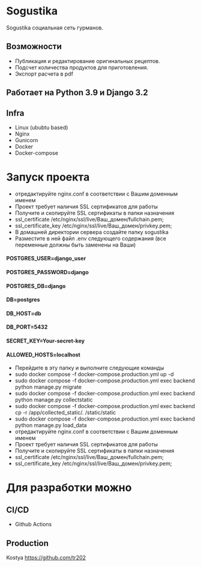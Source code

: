 # Sogustika

Sogustika социальная сеть гурманов.

## Возможности
- Публикация и редактирование оригинальных рецептов.
- Подсчет количества продуктов для приготовления.
- Экспорт расчета в pdf

## Работает на Python 3.9 и Django 3.2

## Infra
- Linux (ububtu based)   
- Nginx
- Gunicorn
- Docker
- Docker-compose

# Запуск проекта
- отредактируйте nginx.conf в соответствии с Вашим доменным именем
- Проект требует наличия SSL сертификатов для работы
- Получите и скопируйте SSL сертификаты в папки назначения
- ssl_certificate /etc/nginx/ssl/live/Ваш_домен/fullchain.pem;
- ssl_certificate_key /etc/nginx/ssl/live/Ваш_домен/privkey.pem;
- В домашней директории сервера создайте папку sogustika
- Разместите в ней файл .env следующего содержания (все переменные должны быть заменены на Ваши)
#### POSTGRES_USER=django_user
#### POSTGRES_PASSWORD=django
#### POSTGRES_DB=django
#### DB=postgres
#### DB_HOST=db
#### DB_PORT=5432
#### SECRET_KEY=Your-secret-key
#### ALLOWED_HOSTS=localhost
- Перейдите в эту папку и выполните следующие команды 
- sudo docker compose -f docker-compose.production.yml up -d
- sudo docker compose -f docker-compose.production.yml exec backend python manage.py migrate
- sudo docker compose -f docker-compose.production.yml exec backend python manage.py collectstatic
- sudo docker compose -f docker-compose.production.yml exec backend cp -r /app/collected_static/. /static/static
- sudo docker compose -f docker-compose.production.yml exec backend python manage.py load_data
- отредактируйте nginx.conf в соответствии с Вашим доменным именем
- Проект требует наличия SSL сертификатов для работы
- Получите и скопируйте SSL сертификаты в папки назначения
- ssl_certificate /etc/nginx/ssl/live/Ваш_домен/fullchain.pem;
- ssl_certificate_key /etc/nginx/ssl/live/Ваш_домен/privkey.pem;

# Для разработки можно 
## CI/CD
- Github Actions

## Production
Kostya https://github.com/tr202
